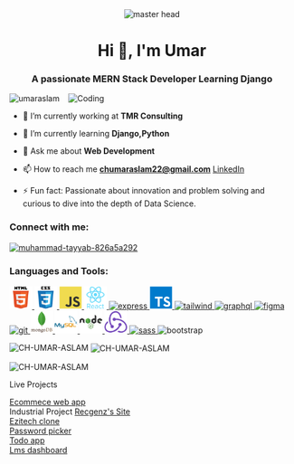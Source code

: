  <div align="center">
    <img src="https://upload.wikimedia.org/wikipedia/commons/2/2a/Pi-unrolled-720.gif" height="250"  alt="master head"> 
</div>





<h1 align="center">Hi 👋, I'm Umar</h1>
<h3 align="center">A passionate MERN Stack Developer Learning Django</h3>
<img align ="right" alt="Coding" width="400" src="https://miro.medium.com/v2/resize:fit:828/format:webp/1*zVnWJtyGOX_kUIDm6ccCfQ.gif">

<p align="left"> <img src="https://komarev.com/ghpvc/?username=CH-Umar-Aslam&label=Profile%20views&color=0e75b6&style=flat" alt="umaraslam" /> </p>

- 🔭 I’m currently working at **TMR Consulting**

- 🌱 I’m currently learning **Django,Python**

- 💬 Ask me about **Web Development**

- 📫 How to reach me **chumaraslam22@gmail.com** <a href="https://www.linkedin.com/in/ch-umar-aslam">LinkedIn</a><br/>

-  ⚡ Fun fact: Passionate about innovation and problem solving and curious to dive into the depth of Data Science.</br>

<h3 align="left">Connect with me:</h3>
<p align="left">
<a href="https://www.linkedin.com/in/ch-umar-aslam" target="blank"><img align="center" src="https://raw.githubusercontent.com/rahuldkjain/github-profile-readme-generator/master/src/images/icons/Social/linked-in-alt.svg" alt="muhammad-tayyab-826a5a292" height="30" width="40" /></a>
</p>
<h3 align="left">Languages and Tools:</h3>
<p align="left">  <a href="https://www.w3.org/html/" target="_blank" rel="noreferrer"> <img src="https://raw.githubusercontent.com/devicons/devicon/master/icons/html5/html5-original-wordmark.svg" alt="html5" width="40" height="40"/> </a> 
    <a href="https://www.w3schools.com/css/" target="_blank" rel="noreferrer"> <img src="https://raw.githubusercontent.com/devicons/devicon/master/icons/css3/css3-original-wordmark.svg" alt="css3" width="40" height="40"/> </a> 
      <a href="https://developer.mozilla.org/en-US/docs/Web/JavaScript" target="_blank" rel="noreferrer"> <img src="https://raw.githubusercontent.com/devicons/devicon/master/icons/javascript/javascript-original.svg" alt="javascript" width="40" height="40"/>
    <a href="https://reactjs.org/" target="_blank" rel="noreferrer"> <img src="https://raw.githubusercontent.com/devicons/devicon/master/icons/react/react-original-wordmark.svg" alt="react" width="40" height="40"/> </a>
    <a href="https://nextjs.org" target="_blank" rel="noreferrer"> <img src="https://cdn.worldvectorlogo.com/logos/next-js.svg" alt="express" width="40" height="40"/> </a>
          <a href="https://www.typescriptlang.org/" target="_blank" rel="noreferrer"> <img src="https://raw.githubusercontent.com/devicons/devicon/master/icons/typescript/typescript-original.svg" alt="typescript" width="40" height="40"/> </a> 
   </a>
    <a href="https://tailwindcss.com/" target="_blank" rel="noreferrer"> <img src="https://www.vectorlogo.zone/logos/tailwindcss/tailwindcss-icon.svg" alt="tailwind" width="40" height="40"/> </a> 
    <a href="mui.com" target="_blank" rel="noreferrer"> <img src="https://cdn.worldvectorlogo.com/logos/material-ui-1.svg" alt="graphql" width="40" height="40"/> </a> 
    <a href="https://www.figma.com/" target="_blank" rel="noreferrer"> <img src="https://www.vectorlogo.zone/logos/figma/figma-icon.svg" alt="figma" width="40" height="40"/> </a> <a href="https://git-scm.com/" target="_blank" rel="noreferrer"> <img src="https://www.vectorlogo.zone/logos/git-scm/git-scm-icon.svg" alt="git" width="40" height="40"/> </a> <a href="https://www.mongodb.com/" target="_blank" rel="noreferrer"> <img src="https://raw.githubusercontent.com/devicons/devicon/master/icons/mongodb/mongodb-original-wordmark.svg" alt="mongodb" width="40" height="40"/> </a> <a href="https://www.mysql.com/" target="_blank" rel="noreferrer"> <img src="https://raw.githubusercontent.com/devicons/devicon/master/icons/mysql/mysql-original-wordmark.svg" alt="mysql" width="40" height="40"/> </a> <a href="https://nodejs.org" target="_blank" rel="noreferrer"> <img src="https://raw.githubusercontent.com/devicons/devicon/master/icons/nodejs/nodejs-original-wordmark.svg" alt="nodejs" width="40" height="40"/> </a>  <a href="https://redux.js.org" target="_blank" rel="noreferrer"> <img src="https://raw.githubusercontent.com/devicons/devicon/master/icons/redux/redux-original.svg" alt="redux" width="40" height="40"/> </a> <a href="" target="_blank" rel="noreferrer"> <img src="https://cdn.worldvectorlogo.com/logos/django.svg" alt="sass" width="40" height="40"/> </a> 
<img src="https://cdn-icons-png.flaticon.com/128/5968/5968350.png" alt="bootstrap" width="40" height="40"/>
</p>




<p><img align="left" src="https://github-readme-stats.vercel.app/api/top-langs?username=CH-UMAR-ASLAM&show_icons=true&locale=en&layout=compact" alt="CH-UMAR-ASLAM" /></p>

<p>&nbsp;<img align="center" src="https://github-readme-stats.vercel.app/api?username=CH-UMAR-ASLAM&show_icons=true&locale=en" alt="CH-UMAR-ASLAM" /></p>

<p><img align="center" src="https://github-readme-streak-stats.herokuapp.com/?user=CH-UMAR-ASLAM&" alt="CH-UMAR-ASLAM" /></p>

Live Projects

<a href="https://umars-ecommerce.vercel.app/">Ecommece web app</a> <t/><br/>
Industrial Project <a href="https://recgenz.com/">Recgenz's Site</a> <t/><br/>
<a href="https://ezitech-clone.netlify.app/">Ezitech clone</a> <t/><br/>
<a href="https://password-picker.netlify.app/">Password picker</a><t/><br/>
<a href="https://react18-todo.vercel.app/">Todo app</a><t/><br/>
<a href="https://lms-dashboard-next.vercel.app/">Lms dashboard</a><br/>

 
